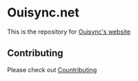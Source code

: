 # Ouisync.net
This is the repository for [Ouisync's website](https://ouisync.net)

## Contributing

Please check out [Countributing](CONTRIBUTING.md)